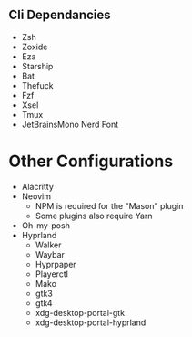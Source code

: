 ## Cli Dependancies
* Zsh
* Zoxide
* Eza
* Starship
* Bat
* Thefuck
* Fzf
* Xsel
* Tmux
* JetBrainsMono Nerd Font

# Other Configurations
* Alacritty
* Neovim
    * NPM is required for the "Mason" plugin
    * Some plugins also require Yarn
* Oh-my-posh
* Hyprland
    * Walker
    * Waybar
    * Hyprpaper
    * Playerctl
    * Mako
    * gtk3
    * gtk4
    * xdg-desktop-portal-gtk
    * xdg-desktop-portal-hyprland

